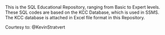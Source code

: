 This is the SQL Educational Repository, ranging from Basic to Expert levels.
These SQL codes are based on the KCC Database, which is used in SSMS.  The KCC database is attached in Excel file format in this Repository.

Courtesy to: @KevinStratvert
